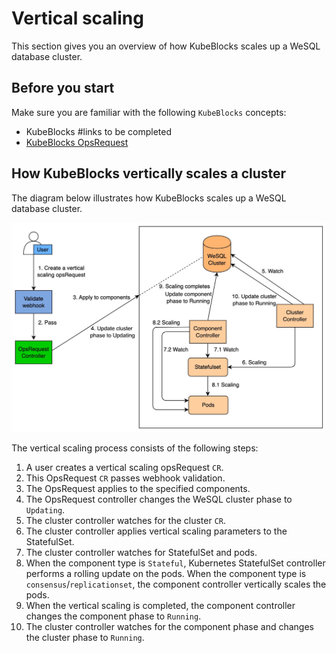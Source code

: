 # Vertical scaling

This section gives you an overview of how KubeBlocks scales up a WeSQL database cluster.

## Before you start

Make sure you are familiar with the following `KubeBlocks` concepts:

- KubeBlocks #links to be completed
- [KubeBlocks OpsRequest](../configure_ops_request.md)
  
## How KubeBlocks vertically scales a cluster

The diagram below illustrates how KubeBlocks scales up a WeSQL database cluster.

![Vertical scaling process](../../../img/docs_vertical_scaling_process.jpg)

The vertical scaling process consists of the following steps:
1. A user creates a vertical scaling opsRequest `CR`.
2. This OpsRequest `CR` passes webhook validation.
3. The OpsRequest applies to the specified components.
4. The OpsRequest controller changes the WeSQL cluster phase to `Updating`.
5. The cluster controller watches for the cluster `CR`.
6. The cluster controller applies vertical scaling parameters to the StatefulSet.
7. The cluster controller watches for StatefulSet and pods.
8. When the component type is `Stateful`, Kubernetes StatefulSet controller performs a rolling update on the pods. When the component type is `consensus`/`replicationset`, the component controller vertically scales the pods.
9. When the vertical scaling is completed, the component controller changes the component phase to `Running`.
10. The cluster controller watches for the component phase and changes the cluster phase to `Running`.